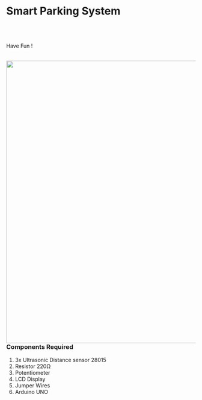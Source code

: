 <h1>Smart Parking System</h1>

<div>
    <p> 
      <br><br>  
      
  Have Fun !</p>
    <br>
    <img width=750 align=right src="https://github.com/Curovearth/Dive-into-Electronics/blob/main/Intermediate%202/01%20Smart%20Parking%20System/circuit.jpg">
  <h3>Components Required</h3>
  <ol>
    <li>3x Ultrasonic Distance sensor 28015</li>
    <li>Resistor 220Ω</li>
    <li>Potentiometer</li>
    <li>LCD Display</li>
    <li>Jumper Wires</li>
    <li>Arduino UNO</li>
  </ol>
    
</div>

